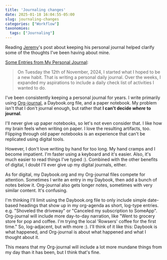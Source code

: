 ```yaml
---
title: 'Journaling changes'
date: 2025-01-18 16:04:55-05:00
slug: journaling-changes
categories: ["Workflow"]
taxonomies:
  tags: ["Journaling"]
---
```


Reading [Jeremy](https://takeonrules.com/)'s post about keeping his personal journal helped clarify some of the thoughts I've been having about mine.

[Some Entries from My Personal Journal](https://takeonrules.com/2025/01/16/some-entries-from-my-personal-journal/):

> On Tuesday the 12th of November, 2024, I started what I hoped to be a new habit. That is writing a personal daily journal. Over the weeks, I expanded my aspirations to include a daily check list of activities I wanted to do.

I've been consistently keeping a personal journal for years. I write primarily using [Org-journal](https://github.com/bastibe/org-journal), a Daybook.org file, and a paper notebook. My problem isn't that I don't journal enough, but rather that **I can't decide _where_ to journal**. 

I'll never give up paper notebooks, so let's not even consider that. I like how my brain feels when writing on paper. I love the resulting artifacts, too. Flipping through old paper notebooks is an experience that can't be replicated using digital tools. 

However, I don't love writing by hand for too long. My hand cramps and I become impatient. I'm faster using a keyboard and it's easier. Also, it's much easier to read things I've typed :). Combined with the other benefits of digital, I doubt I'll ever give up my digital journals, either.

As for digital, my Daybook.org and my Org-journal files compete for attention. Sometimes I write an entry in my Daybook, then add a bunch of notes below it. Org-journal also gets longer notes, sometimes with very similar content. It's confusing.

I'm thinking I'll limit using the Daybook.org file to only include simple date-based headings that show up in my org-agenda as short, log-type entries. e.g. "Shoveled the driveway" or "Canceled my subscription to SomeApp". Org-journal will include more day-to-day narration, like "Went to grocery store for pop and coffee. I'm trying the local 'Rowsers' coffee for the first time." So, log-adjacent, but with more :). I'll think of it like this: Daybook is what happened, and Org-journal is about what happened and what I thought about it.

This means that my Org-journal will include a lot more mundane things from my day than it has been, but I think that's fine.